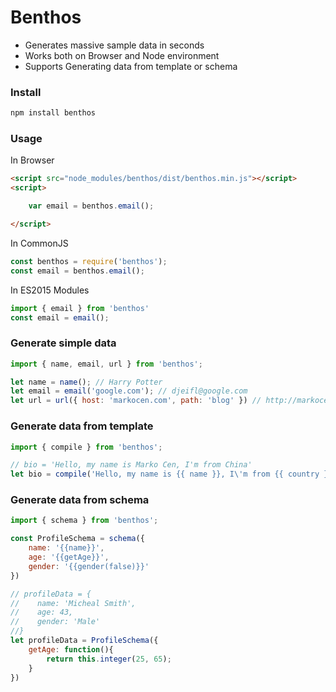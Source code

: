 # Benthos
 * Generates massive sample data in seconds
 * Works both on Browser and Node environment
 * Supports Generating data from template or schema

### Install
```bash
npm install benthos
```

### Usage
In Browser
```html
<script src="node_modules/benthos/dist/benthos.min.js"></script>
<script>

    var email = benthos.email();

</script>
```
In CommonJS
```javascript
const benthos = require('benthos');
const email = benthos.email();
```
In ES2015 Modules
```javascript
import { email } from 'benthos'
const email = email();
```

### Generate simple data
```javascript
import { name, email, url } from 'benthos';

let name = name(); // Harry Potter
let email = email('google.com'); // djeifl@google.com
let url = url({ host: 'markocen.com', path: 'blog' }) // http://markocen.com/blog
```

### Generate data from template
```javascript
import { compile } from 'benthos';

// bio = 'Hello, my name is Marko Cen, I'm from China'
let bio = compile('Hello, my name is {{ name }}, I\'m from {{ country }}');
```

### Generate data from schema
```javascript
import { schema } from 'benthos';

const ProfileSchema = schema({
    name: '{{name}}',
    age: '{{getAge}}',
    gender: '{{gender(false)}}'
})

// profileData = {
//    name: 'Micheal Smith',
//    age: 43,
//    gender: 'Male'
//}
let profileData = ProfileSchema({
    getAge: function(){
        return this.integer(25, 65);
    }
})
```
